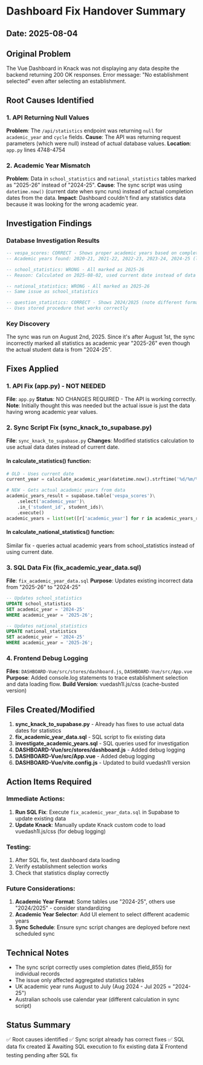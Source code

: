# Dashboard Fix Handover Summary

## Date: 2025-08-04

## Original Problem
The Vue Dashboard in Knack was not displaying any data despite the backend returning 200 OK responses. Error message: "No establishment selected" even after selecting an establishment.

## Root Causes Identified

### 1. API Returning Null Values
**Problem**: The `/api/statistics` endpoint was returning `null` for `academic_year` and `cycle` fields.
**Cause**: The API was returning request parameters (which were null) instead of actual database values.
**Location**: `app.py` lines 4748-4754

### 2. Academic Year Mismatch
**Problem**: Data in `school_statistics` and `national_statistics` tables marked as "2025-26" instead of "2024-25".
**Cause**: The sync script was using `datetime.now()` (current date when sync runs) instead of actual completion dates from the data.
**Impact**: Dashboard couldn't find any statistics data because it was looking for the wrong academic year.

## Investigation Findings

### Database Investigation Results
```sql
-- vespa_scores: CORRECT - Shows proper academic years based on completion dates
-- Academic years found: 2020-21, 2021-22, 2022-23, 2023-24, 2024-25 (latest)

-- school_statistics: WRONG - All marked as 2025-26
-- Reason: Calculated on 2025-08-02, used current date instead of data dates

-- national_statistics: WRONG - All marked as 2025-26 
-- Same issue as school_statistics

-- question_statistics: CORRECT - Shows 2024/2025 (note different format with slash)
-- Uses stored procedure that works correctly
```

### Key Discovery
The sync was run on August 2nd, 2025. Since it's after August 1st, the sync incorrectly marked all statistics as academic year "2025-26" even though the actual student data is from "2024-25".

## Fixes Applied

### 1. API Fix (app.py) - NOT NEEDED
**File**: `app.py`
**Status**: NO CHANGES REQUIRED - The API is working correctly.
**Note**: Initially thought this was needed but the actual issue is just the data having wrong academic year values.

### 2. Sync Script Fix (sync_knack_to_supabase.py)
**File**: `sync_knack_to_supabase.py`
**Changes**: Modified statistics calculation to use actual data dates instead of current date.

#### In calculate_statistics() function:
```python
# OLD - Uses current date
current_year = calculate_academic_year(datetime.now().strftime('%d/%m/%Y'), ...)

# NEW - Gets actual academic years from data
academic_years_result = supabase.table('vespa_scores')\
    .select('academic_year')\
    .in_('student_id', student_ids)\
    .execute()
academic_years = list(set([r['academic_year'] for r in academic_years_result.data]))
```

#### In calculate_national_statistics() function:
Similar fix - queries actual academic years from school_statistics instead of using current date.

### 3. SQL Data Fix (fix_academic_year_data.sql)
**File**: `fix_academic_year_data.sql`
**Purpose**: Updates existing incorrect data from "2025-26" to "2024-25"
```sql
-- Updates school_statistics
UPDATE school_statistics
SET academic_year = '2024-25'
WHERE academic_year = '2025-26';

-- Updates national_statistics  
UPDATE national_statistics
SET academic_year = '2024-25'
WHERE academic_year = '2025-26';
```

### 4. Frontend Debug Logging
**Files**: `DASHBOARD-Vue/src/stores/dashboard.js`, `DASHBOARD-Vue/src/App.vue`
**Purpose**: Added console.log statements to trace establishment selection and data loading flow.
**Build Version**: vuedash1l.js/css (cache-busted version)

## Files Created/Modified

1. **sync_knack_to_supabase.py** - Already has fixes to use actual data dates for statistics
2. **fix_academic_year_data.sql** - SQL script to fix existing data
3. **investigate_academic_years.sql** - SQL queries used for investigation
4. **DASHBOARD-Vue/src/stores/dashboard.js** - Added debug logging
5. **DASHBOARD-Vue/src/App.vue** - Added debug logging
6. **DASHBOARD-Vue/vite.config.js** - Updated to build vuedash1l version

## Action Items Required

### Immediate Actions:
1. **Run SQL Fix**: Execute `fix_academic_year_data.sql` in Supabase to update existing data
2. **Update Knack**: Manually update Knack custom code to load vuedash1l.js/css (for debug logging)

### Testing:
1. After SQL fix, test dashboard data loading
2. Verify establishment selection works
3. Check that statistics display correctly

### Future Considerations:
1. **Academic Year Format**: Some tables use "2024-25", others use "2024/2025" - consider standardizing
2. **Academic Year Selector**: Add UI element to select different academic years
3. **Sync Schedule**: Ensure sync script changes are deployed before next scheduled sync

## Technical Notes

- The sync script correctly uses completion dates (field_855) for individual records
- The issue only affected aggregated statistics tables
- UK academic year runs August to July (Aug 2024 - Jul 2025 = "2024-25")
- Australian schools use calendar year (different calculation in sync script)

## Status Summary

✅ Root causes identified
✅ Sync script already has correct fixes
✅ SQL data fix created
⏳ Awaiting SQL execution to fix existing data
⏳ Frontend testing pending after SQL fix
